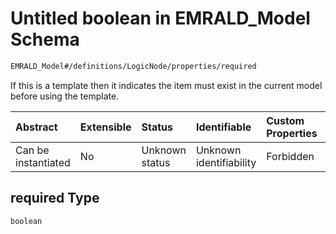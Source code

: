 # Untitled boolean in EMRALD\_Model Schema

```txt
EMRALD_Model#/definitions/LogicNode/properties/required
```

If this is a template then it indicates the item must exist in the current model before using the template.

| Abstract            | Extensible | Status         | Identifiable            | Custom Properties | Additional Properties | Access Restrictions | Defined In                                                                                    |
| :------------------ | :--------- | :------------- | :---------------------- | :---------------- | :-------------------- | :------------------ | :-------------------------------------------------------------------------------------------- |
| Can be instantiated | No         | Unknown status | Unknown identifiability | Forbidden         | Allowed               | none                | [EMRALD\_JsonSchemaV3\_0.json\*](../../out/EMRALD_JsonSchemaV3_0.json "open original schema") |

## required Type

`boolean`
